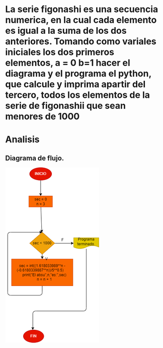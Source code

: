 # La serie figonashi es una secuencia numerica, en la cual cada elemento es igual a la suma de los dos anteriores. Tomando como variales iniciales los dos primeros elementos, a = 0 b=1 hacer el diagrama y el programa el python, que calcule y imprima apartir del tercero, todos los elementos de la serie de figonashii que sean menores de 1000

# Analisis



## Diagrama de flujo.
![Diagrama flujo](diagrama.png "Diagrama de flujo")